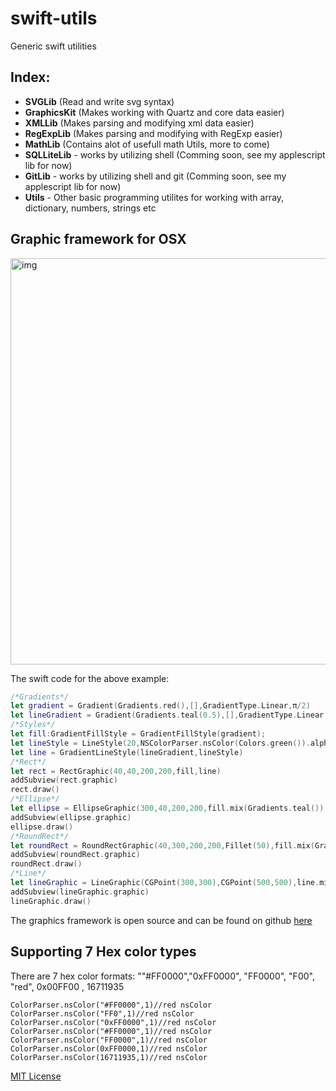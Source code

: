 # swift-utils
Generic swift utilities
## Index:  
- **SVGLib** (Read and write svg syntax)  
- **GraphicsKit** (Makes working with Quartz and core data easier)  
- **XMLLib** (Makes parsing and modifying xml data easier)  
- **RegExpLib** (Makes parsing and modifying with RegExp easier)  
- **MathLib** (Contains alot of usefull math Utils, more to come)  
- **SQLLiteLib** - works by utilizing shell (Comming soon, see my applescript lib for now)  
- **GitLib** - works by utilizing shell and git (Comming soon, see my applescript lib for now)  
- **Utils** - Other basic programming utilites for working with array, dictionary, numbers, strings etc

## **Graphic framework for OSX**

<img width="650" alt="img" src="https://dl.dropboxusercontent.com/u/2559476/Screen Shot 2015-12-26 at 10.30.58.png">

The swift code for the above example:  

```swift
/*Gradients*/
let gradient = Gradient(Gradients.red(),[],GradientType.Linear,π/2)
let lineGradient = Gradient(Gradients.teal(0.5),[],GradientType.Linear,π/2)
/*Styles*/
let fill:GradientFillStyle = GradientFillStyle(gradient);
let lineStyle = LineStyle(20,NSColorParser.nsColor(Colors.green()).alpha(0.5),CGLineCap.Round)
let line = GradientLineStyle(lineGradient,lineStyle)
/*Rect*/
let rect = RectGraphic(40,40,200,200,fill,line)
addSubview(rect.graphic)
rect.draw()
/*Ellipse*/
let ellipse = EllipseGraphic(300,40,200,200,fill.mix(Gradients.teal()),line.mix(Gradients.blue(0.5)))
addSubview(ellipse.graphic)
ellipse.draw()
/*RoundRect*/
let roundRect = RoundRectGraphic(40,300,200,200,Fillet(50),fill.mix(Gradients.orange()),line.mix(Gradients.yellow(0.5)))
addSubview(roundRect.graphic)
roundRect.draw()
/*Line*/
let lineGraphic = LineGraphic(CGPoint(300,300),CGPoint(500,500),line.mix(Gradients.deepPurple()))
addSubview(lineGraphic.graphic)
lineGraphic.draw()
```

The graphics framework is open source and can be found on github [here](https://github.com/eonist/swift-utils)   



## **Supporting 7 Hex color types**

There are 7 hex color formats: ""#FF0000","0xFF0000", "FF0000", "F00", "red", 0x00FF00 , 16711935
```
ColorParser.nsColor("#FF0000",1)//red nsColor
ColorParser.nsColor("FF0",1)//red nsColor
ColorParser.nsColor("0xFF0000",1)//red nsColor
ColorParser.nsColor("#FF0000",1)//red nsColor
ColorParser.nsColor("FF0000",1)//red nsColor
ColorParser.nsColor(0xFF0000,1)//red nsColor
ColorParser.nsColor(16711935,1)//red nsColor
```

[MIT License](http://opensource.org/licenses/MIT) 
